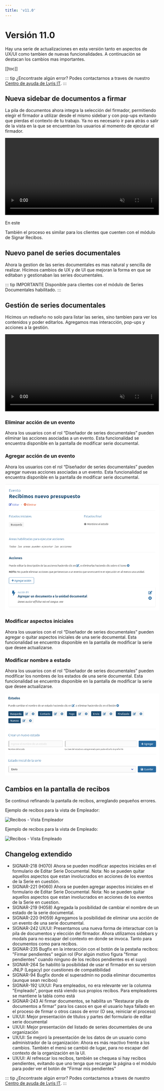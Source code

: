 ```yaml
---
title: 'v11.0'
---
```


# Versión 11.0

Hay una serie de actualizaciones en esta versión tanto en aspectos de UX/UI como tambien de nuevas funcionalidades. A continuación se destacan los cambios mas importantes.

[[toc]]

::: tip ¿Encontraste algún error?
Podes contactarnos a traves de nuestro [Centro de ayuda de Lyris IT](https://soporte-lyris.atlassian.net/servicedesk/customer/portals).
:::

## Nueva sidebar de documentos a firmar

La pila de documentos ahora integra la selección del firmador, permitiendo elegir el firmador a utilizar desde el mismo sidebar y con pop-ups evitando que pierdas el contexto de tu trabajo. Ya no es necesario ir para atrás o salir de la vista en la que se encuentran los usuarios al momento de ejecutar el firmador.


<video width="100%" autoplay loop muted>
  <source :src="$withBase('/images/v11/sidebar-firmador-demo.webm')" type="video/webm">
  Your browser does not support the video tag.
</video> 

En este 


<ClientOnly>
  <ImageCompare left-url="/images/v11/sidebar-firmador-old.png" right-url="/images/v11/sidebar-firmador-new.png" description="A la izquierda se encuentra la versión anterior, a la derecha, la nueva. Podes comparar utilizando la barra central."/>
</ClientOnly>

También el proceso es similar para los clientes que cuenten con el módulo de Signar Recibos.

## Nuevo panel de series documentales

Ahora la gestion de las series documentales es mas natural y sencilla de realizar. Hicimos cambios de UX y de UI que mejoran la forma en que se editaban y gestionaban las series documentales.

<ClientOnly>
  <ImageCompare left-url="/images/v11/series-documentales02.png" right-url="/images/v11/series-documentales01.png" description="A la izquierda se encuentra la versión anterior, a la derecha, la nueva. Podes comparar utilizando la barra central."/>
</ClientOnly>

::: tip IMPORTANTE
Disponible para clientes con el módulo de Series Documentales habilitado.
:::

## Gestión de series documentales

Hicimos un rediseño no solo para listar las series, sino tambien para ver los contenidos y poder editarlos. Agregamos mas interacción, pop-ups y acciones a la gestión.

<video width="100%" autoplay loop muted>
  <source :src="$withBase('/images/v11/series.webm')" type="video/webm">
  Your browser does not support the video tag.
</video> 

### Eliminar acción de un evento

Ahora los usuarios con el rol “Diseñador de series documentales” pueden eliminar las acciones asociadas a un evento. Esta funcionalidad se encuentra disponible en la pantalla de modificar serie documental.

### Agregar acción de un evento

Ahora los usuarios con el rol “Diseñador de series documentales” pueden agregar nuevas acciones asociadas a un evento. Esta funcionalidad se encuentra disponible en la pantalla de modificar serie documental.

<img src="/images/v11/series-eventos02.png">

### Modificar aspectos iniciales

Ahora los usuarios con el rol “Diseñador de series documentales” pueden agregar o quitar aspectos iniciales de una serie documental. Esta funcionalidad se encuentra disponible en la pantalla de modificar la serie que desee actualizarse.

### Modificar nombre a estado

Ahora los usuarios con el rol “Diseñador de series documentales” pueden modificar los nombres de los estados de una serie documental. Esta funcionalidad se encuentra disponible en la pantalla de modificar la serie que desee actualizarse.

<img src="/images/v11/series-estados.png">

## Cambios en la pantalla de recibos

Se continuó refinando la pantalla de recibos, arreglando pequeños errores.

Ejemplo de recibos para la vista de Empleador:

<img :src="$withBase('/images/v11/recibos01.png')" alt="Recibos - Vista Empleador">

Ejemplo de recibos para la vista de Empleado:

<img :src="$withBase('/images/v11/recibos02.png')" alt="Recibos - Vista Empleado">

## Changelog extendido

- SIGNAR-218 (H070) Ahora se pueden modificar aspectos iniciales en el formulario de Editar Serie Documental. Nota: No se pueden quitar aquellos aspectos que estan involucrados en acciones de los eventos de la Serie en cuestión.
- SIGNAR-221 (H060) Ahora se pueden agregar aspectos iniciales en el formulario de Editar Serie Documental. Nota: No se pueden quitar aquellos aspectos que estan involucrados en acciones de los eventos de la Serie en cuestion.
- SIGNAR-219 (H058) Agregada la posibilidad de cambiar el nombre de un estado de la serie documental.
- SIGNAR-220 (H059) Agregamos la posibilidad de eliminar una acción de un evento de una serie documental.
- SIGNAR-242 UX/UI: Presentamos una nueva forma de interactuar con la pila de documentos y elección del firmador. Ahora utilizamos sidebars y modals para no escapar del contexto en donde se invoca. Tanto para documentos como para recibos.
- SIGNAR-235 Bugfix en la interacción con el botón de la pestaña recibos: "Firmar pendientes" según rol (Por algún motivo figura "firmar pendientes" cuando ninguno de los recibos pendientes es el suyo)
- SIGNAR-264 Se habilitó la posibilidad de usar el firmador en su version JNLP (Legacy) por cuestiones de compatibilidad
- SIGNAR-94 Bugfix donde el superadmin no podía eliminar documentos (aunque sean recibos)
- SIGNAR-192 UX/UI: Para empleados, no era relevante ver la columna "Empleado", porque está viendo sus propios recibos. Para empleadores se mantiene la tabla como está
- SIGNAR-243 Al firmar documentos, se habilita un "Restaurar pila de documentos a firmar" para los casos en que el usuario haya fallado en el proceso de firmar o otros casos de error (O sea, reiniciar el proceso)
- UX/UI: Mejor presentación de títulos y partes del formulario de editar serie documental
- UX/UI: Mejor presentación del listado de series documentales de una organización
- UX/UI: Se mejoró la presentación de los datos de un usuario como administrador de la organización: Ahora es más reactivo frente a los cambios. También el menú se cambió de lugar, para no escapar del contexto de la organización en la UI.
- UX/UI: Al refrescar los recibos, también se chequea si hay recibos pendientes, evitando que uno tenga que recargar la página o el módulo para poder ver el botón de "Firmar mis pendientes"

::: tip ¿Encontraste algún error?
Podes contactarnos a traves de nuestro [Centro de ayuda de Lyris IT](https://soporte-lyris.atlassian.net/servicedesk/customer/portals).
:::